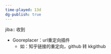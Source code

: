```yaml
---
time-played: 13d
dg-publish: true
---
```


jiba:: 收到
- Gooreplacer：url重定向插件
	- 如：知乎链接的重定向，github 转 kkgithub


